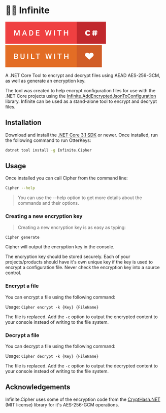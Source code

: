 # :rat::closed_lock_with_key: Infinite

![forthebadge](https://raw.githubusercontent.com/infinitesoftwaregroup/Infinite.Cipher/main/.github/images/made-with-c-sharp.svg)
![forthebadge](https://raw.githubusercontent.com/infinitesoftwaregroup/Infinite.Cipher/main/.github/images/built-with-love.svg)

A .NET Core Tool to encrypt and decrypt files using AEAD AES-256-GCM, as well as generate an encryption key.

The tool was created to help encrypt configuration files for use with the .NET Core projects using the [Infinite.AddEncryptedJsonToConfiguration](https://github.com/infinitesoftwaregroup/Infinite.AddEncryptedJsonToConfiguration.git) library. Infinite can be used as a stand-alone tool to encrypt and decrypt files.

## Installation

Download and install the [.NET Core 3.1 SDK](https://www.microsoft.com/net/download)
or newer. Once installed, run the following command to run OtterKeys:

```bash
dotnet tool install -g Infinite.Cipher
```

## Usage

Once installed you can call Cipher from the command line:

```bash
Cipher --help
```

> You can use the --help option to get more details about the commands and
their options.

### Creating a new encryption key

> Creating a new encryption key is as easy as typing:

```bash
Cipher generate
```

Cipher will output the encryption key in the console.

The encryption key should be stored securely. Each of your projects/products should have it's own unique key if the key is used to encrypt a configuration file. Never check the encryption key into a source control.

### Encrypt a file

You can encrypt a file using the following command:

Usage: `Cipher encrypt -k {Key} {FileName}`

The file is replaced. Add the `-c` option to output the encrypted content to your console instead of writing to the file system.

### Decrypt a file

You can decrypt a file using the following command:

Usage: `Cipher decrypt -k {Key} {FileName}`

The file is replaced. Add the `-c` option to output the decrypted content to your console instead of writing to the file system.

## Acknowledgements

Infinite.Cipher uses some of the encryption code from the [CryptHash.NET](https://github.com/alecgn/crypthash-net/) (MIT license) library for it's AES-256-GCM operations.
